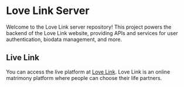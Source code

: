 # Love Link Server

Welcome to the Love Link server repository! This project powers the backend of the Love Link website, providing APIs and services for user authentication, biodata management, and more.

## Live Link
You can access the live platform at [Love Link](your-live-link-url). Love Link is an online matrimony platform where people can choose their life partners.
